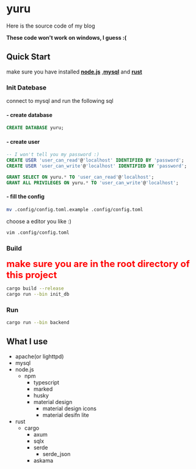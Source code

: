 # yuru
Here is the source code of my blog

**These code won't work on windows, I guess :(**

## Quick Start
make sure you have installed [**node.js**](https://nodejs.org/en) ,[**mysql**](https://www.mysql.com/downloads/) and [**rust**](https://www.rust-lang.org/zh-CN/tools/install)

### Init Datebase

connect to mysql and run the following sql

#### - create database
```sql
CREATE DATABASE yuru;
```

#### - create user
```sql
-- I won't tell you my password :)
CREATE USER 'user_can_read'@'localhost' IDENTIFIED BY 'password';
CREATE USER 'user_can_write'@'localhost' IDENTIFIED BY 'password';

GRANT SELECT ON yuru.* TO 'user_can_read'@'localhost';
GRANT ALL PRIVILEGES ON yuru.* TO 'user_can_write'@'localhost';
```

#### - fill the config
```bash
mv .config/config.toml.example .config/config.toml
```
choose a editor you like :)
```bash
vim .config/config.toml
```

### Build
<font size=5rem color=red>**make sure you are in the root directory of this project**</font>
```bash
cargo build --release
cargo run --bin init_db
```

### Run
```bash
cargo run --bin backend
```

## What I use
- apache(or lighttpd)
- mysql
- node.js
  - npm
    - typescript <!-- actually, i didn't use it -->
    - marked <!-- markdown parser -->
    - husky <!-- git hook -->
    - material design <!-- css framework -->
        - material design icons
        - material desifn lite
- rust
  - cargo
    - axum <!-- web framework -->
    - sqlx <!-- database driver -->
    - serde <!-- json parser -->
      - serde_json <!-- json parser -->
    - askama <!-- template engine -->
